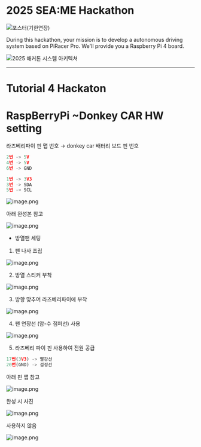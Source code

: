 # 2025 SEA:ME Hackathon
![포스터(기한연장)](https://github.com/user-attachments/assets/6112b1fe-1118-40ec-882d-eec1de128dbc)

During this hackathon, your mission is to develop a autonomous driving system based on PiRacer Pro. We'll provide you a Raspberry Pi 4 board.


![2025 해커톤 시스템 아키텍쳐](https://github.com/user-attachments/assets/4ab8e098-ef6f-4bd5-8b8e-cdb42a2befdd)

***
# Tutorial 4 Hackaton

# RaspBerryPi ~Donkey CAR HW setting

라즈베리파이 핀 맵 번호 → donkey car 배터리 보드 핀 번호

```jsx
2번 -> 5V
4번 -> 5V
6번 -> GND

1번 -> 3V3
3번 -> SDA
5번 -> SCL
```

![image.png](readmeimage/0.png)

아래 완성본 참고

![image.png](readmeimage/1.png)

- 방열팬 세팅

1. 팬 나사 조립

![image.png](readmeimage/2.png)

2. 방열 스티커 부착

![image.png](readmeimage/3.png)

3. 방향 맞추어 라즈베리파이에 부착

![image.png](readmeimage/4.png)

4. 팬 연장선 (암-수 점퍼선) 사용

![image.png](readmeimage/5.png)

5. 라즈베리 파이 핀 사용하여 전원 공급

```jsx
17번(3V3) -> 빨강선
20번(GND) -> 검정선
```

아래 핀 맵 참고

![image.png](readmeimage/6.png)

완성 시 사진

![image.png](readmeimage/7.png)

사용하지 않음

![image.png](readmeimage/8.png)
